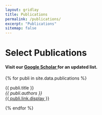 ```yaml
---
layout: gridlay
title: Publications
permalink: /publications/
excerpt: "Publications"
sitemap: false
---
```


# Select Publications

<h4> Visit our <a href='https://scholar.google.ca/citations?user=XQI8DIEAAAAJ&hl=en&oi=ao'> Google Scholar </a> for an updated list. </h4>

{% for publi in site.data.publications %}

  {{ publi.title }} <br />
  <em>{{ publi.authors }} </em><br /><a href="{{ publi.link.url }}">{{ publi.link.display }}</a>

{% endfor %}
